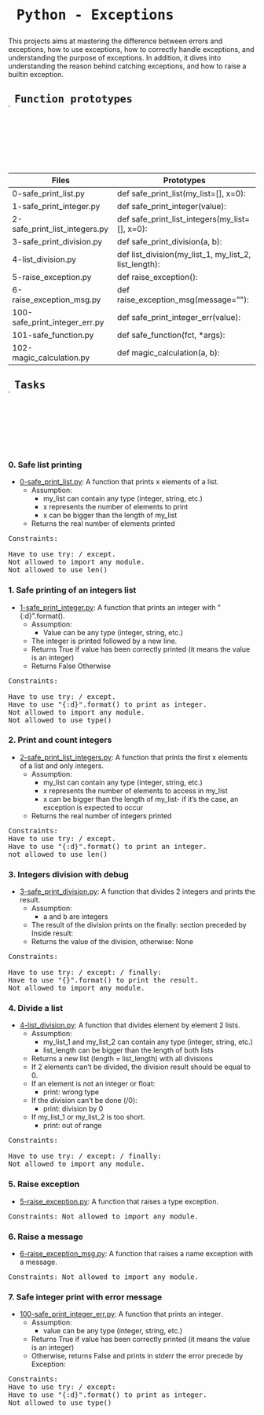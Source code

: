 # <pre> Python - Exceptions </pre>
This projects aims at mastering the difference between errors and exceptions, how to use exceptions, how to correctly handle exceptions, and understanding the purpose of exceptions. In addition, it dives into understanding the reason behind catching exceptions, and how to raise a builtin exception. 
## <pre> Function prototypes    <img src="https://user-images.githubusercontent.com/107026397/209424557-72ec9e7b-8f5a-4c69-9136-2629ca6d2ab0.svg" width = 3% height= 3%> </pre>
| Files  | Prototypes |
| ------------- | ------------- |
|0-safe_print_list.py| def safe_print_list(my_list=[], x=0):|
|1-safe_print_integer.py|def safe_print_integer(value): |
|2-safe_print_list_integers.py|def safe_print_list_integers(my_list=[], x=0):|
|3-safe_print_division.py|def safe_print_division(a, b):|
|4-list_division.py|def list_division(my_list_1, my_list_2, list_length):|
|5-raise_exception.py|def raise_exception():|
|6-raise_exception_msg.py|def raise_exception_msg(message=""):|
|100-safe_print_integer_err.py|def safe_print_integer_err(value):|
|101-safe_function.py|def safe_function(fct, *args):|
|102-magic_calculation.py|def magic_calculation(a, b):|
## <pre> Tasks   <img src="https://user-images.githubusercontent.com/107026397/209425131-1d190ca6-b53b-49a9-b00a-6d697c9e4473.svg" height=3% width=3%></pre>
### 0. Safe list printing
* [0-safe_print_list.py](https://github.com/Bezawork-pr/alx-higher_level_programming/blob/master/0x05-python-exceptions/0-safe_print_list.py): A function that prints x elements of a list.
     * Assumption:
         * my_list can contain any type (integer, string, etc.)
         * x represents the number of elements to print
         * x can be bigger than the length of my_list
     * Returns the real number of elements printed
<pre>
Constraints:

Have to use try: / except.
Not allowed to import any module.
Not allowed to use len()
</pre>
### 1. Safe printing of an integers list
* [1-safe_print_integer.py](https://github.com/Bezawork-pr/alx-higher_level_programming/blob/master/0x05-python-exceptions/1-safe_print_integer.py): A function that prints an integer with "{:d}".format().
     * Assumption:
          * Value can be any type (integer, string, etc.)
     * The integer is printed followed by a new line.
     *  Returns True if value has been correctly printed (it means the value is an integer)
     *  Returns False Otherwise
<pre>
Constraints:

Have to use try: / except.
Have to use "{:d}".format() to print as integer.
Not allowed to import any module.
Not allowed to use type()
</pre> 
### 2. Print and count integers
* [2-safe_print_list_integers.py](https://github.com/Bezawork-pr/alx-higher_level_programming/blob/master/0x05-python-exceptions/2-safe_print_list_integers.py): A function that prints the first x elements of a list and only integers.
    * Assumption:
         * my_list can contain any type (integer, string, etc.)
         * x represents the number of elements to access in my_list
         * x can be bigger than the length of my_list- if it’s the case, an exception is expected to occur
    * Returns the real number of integers printed
<pre>
Constraints:
Have to use try: / except.
Have to use "{:d}".format() to print an integer.
not allowed to use len()
</pre>
### 3. Integers division with debug
* [3-safe_print_division.py](https://github.com/Bezawork-pr/alx-higher_level_programming/blob/master/0x05-python-exceptions/3-safe_print_division.py): A function that divides 2 integers and prints the result.
     * Assumption: 
          * a and b are integers
     * The result of the division prints on the finally: section preceded by Inside result: 
     * Returns the value of the division, otherwise: None
<pre>
Constraints:

Have to use try: / except: / finally:
Have to use "{}".format() to print the result.
Not allowed to import any module.
</pre>
### 4. Divide a list
* [4-list_division.py](https://github.com/Bezawork-pr/alx-higher_level_programming/blob/master/0x05-python-exceptions/4-list_division.py): A function that divides element by element 2 lists.
    * Assumption: 
        * my_list_1 and my_list_2 can contain any type (integer, string, etc.)
        * list_length can be bigger than the length of both lists
    * Returns a new list (length = list_length) with all divisions
    * If 2 elements can’t be divided, the division result should be equal to 0.
    * If an element is not an integer or float: 
        * print: wrong type
    * If the division can’t be done (/0):
        * print: division by 0
    * If my_list_1 or my_list_2 is too short.
        * print: out of range
<pre>
Constraints:

Have to use try: / except: / finally:
Not allowed to import any module.
</pre>
### 5. Raise exception
* [5-raise_exception.py](https://github.com/Bezawork-pr/alx-higher_level_programming/blob/master/0x05-python-exceptions/5-raise_exception.py): A function that raises a type exception.
<pre>
Constraints: Not allowed to import any module.
</pre>
### 6. Raise a message
* [6-raise_exception_msg.py](https://github.com/Bezawork-pr/alx-higher_level_programming/blob/master/0x05-python-exceptions/6-raise_exception_msg.py): A function that raises a name exception with a message.
<pre>
Constraints: Not allowed to import any module.
</pre>
### 7. Safe integer print with error message
* [100-safe_print_integer_err.py](https://github.com/Bezawork-pr/alx-higher_level_programming/blob/master/0x05-python-exceptions/100-safe_print_integer_err.py): A function that prints an integer.
    * Assumption:
        * value can be any type (integer, string, etc.)
    * Returns True if value has been correctly printed (it means the value is an integer)
    * Otherwise, returns False and prints in stderr the error precede by Exception:
<pre>
Constraints:  
Have to use try: / except:
Have to use "{:d}".format() to print as integer.
Not allowed to use type()
</pre>  
[]()


